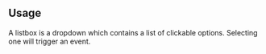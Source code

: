 ## Usage

A listbox is a dropdown which contains a list of clickable options. Selecting one will
trigger an event.
